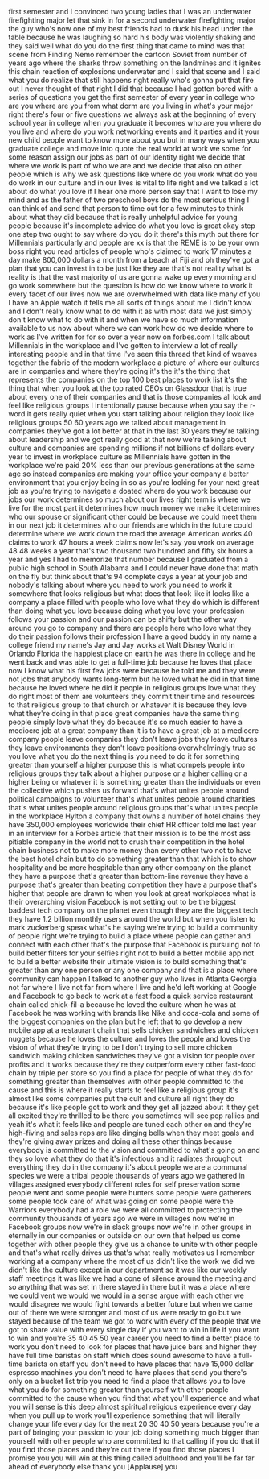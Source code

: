 
first semester
and I convinced two young ladies that I
was an underwater firefighting major let
that sink in for a second
underwater firefighting major the guy
who&#39;s now one of my best friends had to
duck his head under the table because he
was laughing so hard his body was
violently shaking and they said well
what do you do the first thing that came
to mind was that scene from Finding Nemo
remember the cartoon Soviet from number
of years ago where the sharks throw
something on the landmines and it
ignites this chain reaction of
explosions underwater and I said that
scene and I said what you do realize
that still happens right really who&#39;s
gonna put that fire out I never thought
of that right I did that because I had
gotten bored with a series of questions
you get the first semester of every year
in college who are you where are you
from what dorm are you living in what&#39;s
your major right there&#39;s four or five
questions we always ask at the beginning
of every school year in college when you
graduate it becomes who are you where do
you live and where do you work
networking events and it parties and it
your new child people want to know more
about you
but in many ways when you graduate
college and move into quote the real
world at work we some for some reason
assign our jobs as part of our identity
right we decide that where we work is
part of who we are and we decide that
also on other people which is why we ask
questions like where do you work what do
you do work in our culture and in our
lives is vital to life right and we
talked a lot about do what you love if I
hear one more person say that I want to
lose my mind and as the father of two
preschool boys do the most serious thing
I can think of and send that person to
time out for a few minutes to think
about what they did because that is
really unhelpful advice for young people
because it&#39;s incomplete advice do what
you love is great okay step one step two
ought to say where do you do it there&#39;s
this myth out there for Millennials
particularly and people are xx is that
the
REME is to be your own boss right you
read articles of people who&#39;s claimed to
work 17 minutes a day make 800,000
dollars a month from a beach at Fiji and
oh they&#39;ve got a plan that you can
invest in to be just like they are
that&#39;s not reality what is reality is
that the vast majority of us are gonna
wake up every morning and go work
somewhere but the question is how do we
know where to work it every facet of our
lives now we are overwhelmed with data
like many of you I have an Apple watch
it tells me all sorts of things about me
I didn&#39;t know and I don&#39;t really know
what to do with it as with most data we
just simply don&#39;t know what to do with
it and when we have so much information
available to us now about where we can
work how do we decide where to work as
I&#39;ve written for for so over a year now
on forbes.com
I talk about Millennials in the
workplace and I&#39;ve gotten to interview a
lot of really interesting people and in
that time I&#39;ve seen this thread that
kind of weaves together the fabric of
the modern workplace a picture of where
our cultures are in companies and where
they&#39;re going it&#39;s the it&#39;s the thing
that represents the companies on the top
100 best places to work list it&#39;s the
thing that when you look at the top
rated CEOs on Glassdoor that is true
about every one of their companies and
that is those companies all look and
feel like religious groups I
intentionally pause because when you say
the r-word it gets really quiet when you
start talking about religion they look
like religious groups 50 60 years ago we
talked about management in companies
they&#39;ve got a lot better at that in the
last 30 years they&#39;re talking about
leadership and we got really good at
that
now we&#39;re talking about culture and
companies are spending millions if not
billions of dollars every year to invest
in workplace culture as Millennials have
gotten in the workplace we&#39;re paid 20%
less than our previous generations at
the same age so instead companies are
making your office your company a better
environment that you enjoy being in so
as you&#39;re looking for your next great
job as you&#39;re trying to navigate a
doated where do you work because our
jobs our work determines so much about
our lives right
term is where we live for the most part
it determines how much money we make it
determines who our spouse or significant
other could be because we could meet
them in our next job it determines who
our friends are which in the future
could determine where we work down the
road
the average American works 40 claims to
work 47 hours a week claims now let&#39;s
say you work on average 48 48 weeks a
year that&#39;s two thousand two hundred and
fifty six hours a year and yes I had to
memorize that number because I graduated
from a public high school in South
Alabama and I could never have done that
math on the fly but think about that&#39;s
94 complete days a year at your job and
nobody&#39;s talking about where you need to
work you need to work it somewhere that
looks religious but what does that look
like it looks like a company a place
filled with people who love what they do
which is different than doing what you
love because doing what you love your
profession follows your passion and our
passion can be shifty but the other way
around you go to company and there are
people here who love what they do their
passion follows their profession I have
a good buddy in my name a college friend
my name&#39;s Jay and Jay works at Walt
Disney World in Orlando Florida the
happiest place on earth he was there in
college and he went back and was able to
get a full-time job because he loves
that place now I know what his first few
jobs were because he told me and they
were not jobs that anybody wants
long-term but he loved what he did in
that time because he loved where he did
it people in religious groups love what
they do right most of them are
volunteers they commit their time and
resources to that religious group to
that church or whatever it is because
they love what they&#39;re doing in that
place great companies have the same
thing people simply love what they do
because it&#39;s so much easier to have a
mediocre job at a great company than it
is to have a great job at a mediocre
company people leave companies they
don&#39;t leave jobs they leave cultures
they leave environments they don&#39;t leave
positions
overwhelmingly true so you love what you
do the next thing is you need to do it
for something greater than yourself a
higher purpose this is what compels
people into religious groups they talk
about a higher purpose or a higher
calling or a higher being or whatever it
is something greater than the
individuals or even the collective which
pushes us forward
that&#39;s what unites people around
political campaigns to volunteer that&#39;s
what unites people around charities
that&#39;s what unites people around
religious groups that&#39;s what unites
people in the workplace
Hylton a company that owns a number of
hotel chains they have 350,000 employees
worldwide their chief HR officer told me
last year in an interview for a Forbes
article that their mission is to be the
most ass pitiable company in the world
not to crush their competition in the
hotel chain business not to make more
money than every other two not to have
the best hotel chain but to do something
greater than that which is to show
hospitality and be more hospitable than
any other company on the planet they
have a purpose that&#39;s greater than
bottom-line revenue they have a purpose
that&#39;s greater than beating competition
they have a purpose that&#39;s higher that
people are drawn to when you look at
great workplaces what is their
overarching vision Facebook is not
setting out to be the biggest baddest
tech company on the planet even though
they are the biggest tech they have 1.2
billion monthly users around the world
but when you listen to mark zuckerberg
speak what&#39;s he saying we&#39;re trying to
build a community of people right we&#39;re
trying to build a place where people can
gather and connect with each other
that&#39;s the purpose that Facebook is
pursuing not to build better filters for
your selfies right not to build a better
mobile app not to build a better website
their ultimate vision is to build
something that&#39;s greater than any one
person or any one company and that is a
place where community can happen I
talked to another guy who lives in
Atlanta Georgia not far where I live not
far from where I live and he&#39;d left
working at Google and Facebook to go
back to work at a fast food a quick
service restaurant chain called
chick-fil-a because he loved the culture
when he was at Facebook he was working
with brands like Nike and coca-cola and
some of the biggest companies on the
plan
but he left that to go develop a new
mobile app at a restaurant chain that
sells chicken sandwiches and chicken
nuggets because he loves the culture and
loves the people and loves the vision of
what they&#39;re trying to be I don&#39;t trying
to sell more chicken sandwich making
chicken sandwiches they&#39;ve got a vision
for people over profits and it works
because they&#39;re they outperform every
other fast-food chain by triple per
store so you find a place for people of
what they do for something greater than
themselves with other people committed
to the cause and this is where it really
starts to feel like a religious group
it&#39;s almost like some companies put the
cult and culture all right they do
because it&#39;s like people got to work and
they get all jazzed about it they get
all excited they&#39;re thrilled to be there
you sometimes will see pep rallies and
yeah it&#39;s what it feels like and people
are tuned each other on and they&#39;re
high-fiving and sales reps are like
dinging bells when they meet goals and
they&#39;re giving away prizes and doing all
these other things because everybody is
committed to the vision and committed to
what&#39;s going on and they so love what
they do that it&#39;s infectious and it
radiates throughout everything they do
in the company
it&#39;s about people we are a communal
species we were a tribal people
thousands of years ago we gathered in
villages assigned everybody different
roles for self preservation some people
went and some people were hunters some
people were gatherers some people took
care of what was going on
some people were the Warriors everybody
had a role we were all committed to
protecting the community thousands of
years ago we were in villages now we&#39;re
in Facebook groups now we&#39;re in slack
groups now we&#39;re in other groups in
eternally in our companies or outside on
our own that helped us come together
with other people they give us a chance
to unite with other people and that&#39;s
what really drives us that&#39;s what really
motivates us I remember working at a
company where the most of us didn&#39;t like
the work we did we didn&#39;t like the
culture except in our department so it
was like our weekly staff meetings it
was like we had a cone of silence around
the meeting and so anything that was set
in there stayed in there but it was a
place where we could vent we would
we would in a sense argue with each
other we would disagree we would fight
towards a better future but when we came
out of there we were stronger and most
of us were ready to go but we stayed
because of the team we got to work with
every of the people that we got to share
value with every single day if you want
to win in life if you want to win and
you&#39;re 35 40 45 50 year career you need
to find a better place to work you don&#39;t
need to look for places that have juice
bars and higher
they have full time baristas on staff
which does sound awesome to have a
full-time barista on staff you don&#39;t
need to have places that have 15,000
dollar espresso machines you don&#39;t need
to have places that send you there&#39;s
only on a bucket list trip you need to
find a place that allows you to love
what you do for something greater than
yourself with other people committed to
the cause when you find that what you&#39;ll
experience and what you will sense is
this deep almost spiritual religious
experience every day when you pull up to
work you&#39;ll experience something that
will literally change your life every
day for the next 20 30 40 50 years
because you&#39;re a part of bringing your
passion to your job doing something much
bigger than yourself
with other people who are committed to
that calling if you do that if you find
those places and they&#39;re out there if
you find those places I promise you you
will win at this thing called adulthood
and you&#39;ll be far far ahead of everybody
else thank you
[Applause]
you
